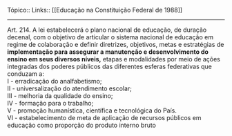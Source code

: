 Tópico::
Links:: [[Educação na Constituição Federal de 1988]]

---

Art. 214. A lei estabelecerá o plano nacional de educação, de duração decenal, com  o objetivo de articular o sistema nacional de educação em regime de colaboração e  definir diretrizes, objetivos, metas e estratégias de **implementação para assegurar a manutenção e desenvolvimento do ensino em seus diversos níveis,** etapas e modalidades por meio de ações integradas dos poderes públicos das diferentes esferas federativas que conduzam a:  
I - erradicação do analfabetismo;  
II - universalização do atendimento escolar;  
III - melhoria da qualidade do ensino;  
IV - formação para o trabalho;  
V - promoção humanística, científica e tecnológica do País.  
VI - estabelecimento de meta de aplicação de recursos públicos em  
educação como proporção do produto interno bruto